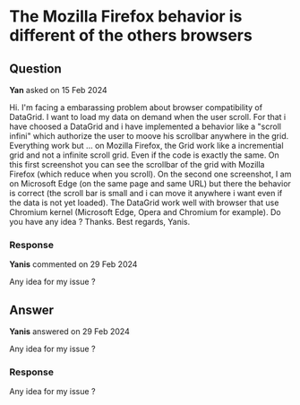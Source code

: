 # The Mozilla Firefox behavior is different of the others browsers

## Question

**Yan** asked on 15 Feb 2024

Hi. I'm facing a embarassing problem about browser compatibility of DataGrid. I want to load my data on demand when the user scroll. For that i have choosed a DataGrid and i have implemented a behavior like a "scroll infini" which authorize the user to moove his scrollbar anywhere in the grid. Everything work but ... on Mozilla Firefox, the Grid work like a incremential grid and not a infinite scroll grid. Even if the code is exactly the same. On this first screenshot you can see the scrollbar of the grid with Mozilla Firefox (which reduce when you scroll). On the second one screenshot, I am on Microsoft Edge (on the same page and same URL) but there the behavior is correct (the scroll bar is small and i can move it anywhere i want even if the data is not yet loaded). The DataGrid work well with browser that use Chromium kernel (Microsoft Edge, Opera and Chromium for example). Do you have any idea ? Thanks. Best regards, Yanis.

### Response

**Yanis** commented on 29 Feb 2024

Any idea for my issue ?

## Answer

**Yanis** answered on 29 Feb 2024

Any idea for my issue ?

### Response

Any idea for my issue ?
